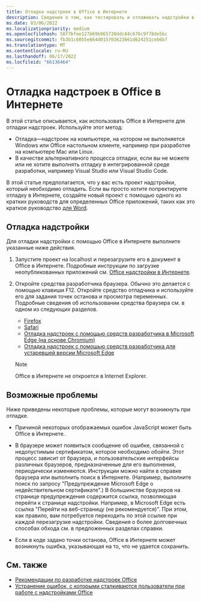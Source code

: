 ```yaml
---
title: Отладка надстроек в Office в Интернете
description: Сведения о том, как тестировать и отлаживать надстройки в Office в Интернете.
ms.date: 03/06/2022
ms.localizationpriority: medium
ms.openlocfilehash: 58f7bfee127b69b965720ddc84c676c9f78de5bc
ms.sourcegitcommit: fb3b1c6055e664d015703623661d624251ceb6b7
ms.translationtype: MT
ms.contentlocale: ru-RU
ms.lasthandoff: 06/17/2022
ms.locfileid: "66136464"
---
```

# <a name="debug-add-ins-in-office-on-the-web"></a>Отладка надстроек в Office в Интернете

В этой статье описывается, как использовать Office в Интернете для отладки надстроек. Используйте этот метод:

- Отладка&mdash;надстроек на компьютере, на котором не выполняется Windows или Office настольном клиенте, например при разработке на компьютере Mac или Linux.
- В качестве альтернативного процесса отладки, если вы не можете или не хотите выполнять отладку в интегрированной среде разработки, например Visual Studio или Visual Studio Code.

В этой статье предполагается, что у вас есть проект надстройки, который необходимо отладить. Если вы просто хотите попректируете отладку в Интернете, создайте новый проект с помощью одного из кратких руководств для определенных Office приложений, таких как это краткое руководство [для Word](../quickstarts/word-quickstart.md).

## <a name="debug-your-add-in"></a>Отладка надстройки

Для отладки надстройки с помощью Office в Интернете выполните указанные ниже действия.

1. Запустите проект на localhost и перезагрузите его в документ в Office в Интернете. Подробные инструкции по загрузке неопубликованных приложений см. [Office надстройки в Интернете](sideload-office-add-ins-for-testing.md#sideload-an-office-add-in-in-office-on-the-web-manually).

2. Откройте средства разработчика браузера. Обычно это делается с помощью клавиши F12. Откройте средство отладчика и используйте его для задания точек останова и просмотра переменных. Подробные сведения об использовании средства браузера см. в одном из следующих разделов.  

   - [Firefox](https://firefox-source-docs.mozilla.org/devtools-user/index.html)
   - [Safari](https://support.apple.com/guide/safari/use-the-developer-tools-in-the-develop-menu-sfri20948/mac)
   - [Отладка надстроек с помощью средств разработчика в Microsoft Edge (на основе Chromium)](debug-add-ins-using-devtools-edge-chromium.md)
   - [Отладка надстроек с помощью средств разработчика для устаревшей версии Microsoft Edge](debug-add-ins-using-devtools-edge-legacy.md)

   > [!NOTE]
   > Office в Интернете не откроется в Internet Explorer.

## <a name="potential-issues"></a>Возможные проблемы

Ниже приведены некоторые проблемы, которые могут возникнуть при отладке.

- Причиной некоторых отображаемых ошибок JavaScript может быть Office в Интернете.

- В браузере может появиться сообщение об ошибке, связанной с недопустимым сертификатом, которое необходимо обойти. Этот процесс зависит от браузера, и пользовательские интерфейсы различных браузеров, предназначенные для его выполнения, периодически изменяются. Инструкции можно найти в справке браузера или выполнить поиск в Интернете. (Например, выполните поиск по запросу "Предупреждение Microsoft Edge о недействительном сертификате".) В большинстве браузеров на странице предупреждения содержится ссылка, позволяющая перейти к странице надстройки. Например, в Microsoft Edge есть ссылка "Перейти на веб-страницу (не рекомендуется)". При этом, как правило, вам потребуется переходить по этой ссылке при каждой перезагрузке надстройки. Сведения о более долговечных способах обхода см. в предложенных разделах справки.

- Если в коде задано точки останова, Office в Интернете может возникнуть ошибка, указывающая на то, что не удается сохранить.

## <a name="see-also"></a>См. также

- [Рекомендации по разработке надстроек Office](../concepts/add-in-development-best-practices.md)
- [Устранение ошибок, с которыми сталкиваются пользователи при работе с надстройками Office](testing-and-troubleshooting.md)
